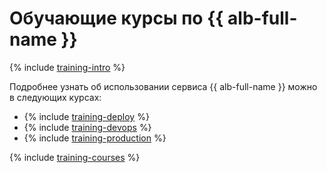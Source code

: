 # Обучающие курсы по {{ alb-full-name }}

{% include [training-intro](../_includes/training/training-intro.md) %}

Подробнее узнать об использовании сервиса {{ alb-full-name }} можно в следующих курсах:
* {% include [training-deploy](../_includes/training/training-gid.md) %}
* {% include [training-devops](../_includes/training/training-dde.md) %}
* {% include [training-production](../_includes/training/training-ppp.md) %}

{% include [training-courses](../_includes/training/training-courses.md) %}
